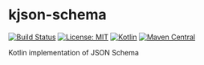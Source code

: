 # kjson-schema

[![Build Status](https://travis-ci.com/pwall567/kjson-schema.svg?branch=main)](https://app.travis-ci.com/github/pwall567/kjson-schema)
[![License: MIT](https://img.shields.io/badge/License-MIT-yellow.svg)](https://opensource.org/licenses/MIT)
[![Kotlin](https://img.shields.io/static/v1?label=Kotlin&message=v1.6.10&color=7f52ff&logo=kotlin&logoColor=7f52ff)](https://github.com/JetBrains/kotlin/releases/tag/v1.6.10)
[![Maven Central](https://img.shields.io/maven-central/v/io.kjson/kjson-schema?label=Maven%20Central)](https://search.maven.org/search?q=g:%22io.kjson%22%20AND%20a:%kjson-schema%22)

Kotlin implementation of JSON Schema
